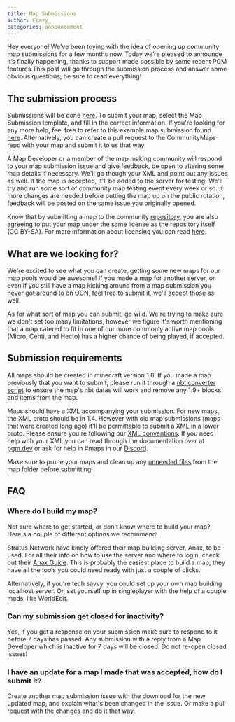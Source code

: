 ```yaml
---
title: Map Submissions
author: Crazy_
categories: announcement
---
```


Hey everyone! We've been toying with the idea of opening up community map submissions for a few months now. Today we’re pleased to announce it’s finally happening, thanks to support made possible by some recent PGM features.This post will go through the submission process and answer some obvious questions, be sure to read everything! 

## The submission process

Submissions will be done [here](https://github.com/OvercastCommunity/CommunityMaps/issues/new/choose). To submit your map, select the Map Submission template, and fill in the correct information. If you're looking for any more help, feel free to refer to this example map submission found [here](https://github.com/OvercastCommunity/CommunityMaps/issues/1). Alternatively, you can create a pull request to the CommunityMaps repo with your map and submit it to us that way.

A Map Developer or a member of the map making community will respond to your map submission issue and give feedback, be open to altering some map details if necessary. We'll go though your XML and point out any issues as well. If the map is accepted, it'll be added to the server for testing. We'll try and run some sort of community map testing event every week or so. If more changes are needed before putting the map up on the public rotation, feedback will be posted on the same issue you originally opened.

Know that by submitting a map to the community [repository](https://github.com/OvercastCommunity/CommunityMaps), you are also agreeing to put your map under the same license as the repository itself (CC BY-SA). For more information about licensing you can read [here](https://github.com/OvercastCommunity/CommunityMaps/blob/master/README.md).

## What are we looking for?

We're excited to see what you can create, getting some new maps for our map pools would be awesome! If you made a map for another server, or even if you still have a map kicking around from a map submission you never got around to on OCN, feel free to submit it, we'll accept those as well.

As for what sort of map you can submit, go wild. We're trying to make sure we don't set too many limitations, however we figure it's worth mentioning that a map catered to fit in one of our more commonly active map pools (Micro, Centi, and Hecto) has a higher chance of being played, if accepted.

## Submission requirements

All maps should be created in minecraft version 1.8. If you made a map previously that you want to submit, please run it through a [nbt converter script](https://github.com/mitchts/nbt-converter) to ensure the map's nbt datas will work and remove any 1.9+ blocks and items from the map.

Maps should have a XML accompanying your submission. For new maps, the XML proto should be in 1.4. However with old map submissions (maps that were created long ago) it'll be permittable to submit a XML in a lower proto. Please ensure you're following our [XML conventions](https://pgm.dev/docs/guides/xml-pointers/conventions). If you need help with your XML you can read through the documentation over at [pgm.dev](https://pgm.dev) or ask for help in #maps in our [Discord](https://discord.gg/occ).

Make sure to prune your maps and clean up any [unneeded files](https://pgm.dev/docs/guides/packaging/cleaning-files) from the map folder before submitting!


## FAQ

### Where do I build my map?

Not sure where to get started, or don't know where to build your map? Here's a couple of different options we recommend!

Stratus Network have kindly offered their map building server, Anax, to be used. For all their info on how to use the server and where to login, check out their [Anax Guide](https://stratus.network/anax). This is probably the easiest place to build a map, they have all the tools you could need ready with just a couple of clicks.

Alternatively, if you're tech savvy, you could set up your own map building localhost server. Or, set yourself up in singleplayer with the help of a couple mods, like WorldEdit.

### Can my submission get closed for inactivity?

Yes, if you get a response on your submission make sure to respond to it before 7 days has passed. Any submission with a reply from a Map Developer which is inactive for 7 days will be closed. Do not re-open closed issues!

### I have an update for a map I made that was accepted, how do I submit it?

Create another map submission issue with the download for the new updated map, and explain what's been changed in the issue. Or make a pull request with the changes and do it that way.

